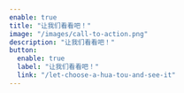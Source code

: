 ```yaml
---
enable: true
title: "让我们看看吧！"
image: "/images/call-to-action.png"
description: "让我们看看吧！"
button:
  enable: true
  label: "让我们看看吧！"
  link: "/let-choose-a-hua-tou-and-see-it"
---
```

